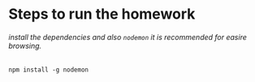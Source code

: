 # Steps to run the homework

###### install the dependencies and also `nodemon` it is recommended for easire browsing. 
```
npm install -g nodemon
```
